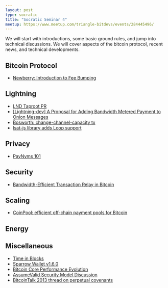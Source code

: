 ```yaml
---
layout: post
type: socratic
title: "Socratic Seminar 4"
meetup: https://www.meetup.com/triangle-bitdevs/events/284445496/
---
```


We will start with introductions, some basic ground rules, and jump into
technical discussions. We will cover aspects of the bitcoin protocol,
recent news, and technical developments.


## Bitcoin Protocol


- [Newberry: Introduction to Fee Bumping](https://github.com/bitcoinops/scaling-book/blob/add_rbf/1.fee_bumping/fee_bumping.md)


## Lightning

- [LND Taproot PR](https://github.com/btcsuite/btcd/pull/1787)
- [\[Lightning-dev\] A Proposal for Adding Bandwidth Metered Payment to Onion Messages](https://lists.linuxfoundation.org/pipermail/lightning-dev/2022-February/003498.html)
- [Bosworth: change-channel-capacity tx](https://twitter.com/alexbosworth/status/1495610634737750018?s=20&t=VzKhWLxbY7GYx9lkaKvUgg)
- [lsat-js library adds Loop support](https://twitter.com/BuckPerley/status/1496512765019762688)


## Privacy


- [PayNyms 101](https://bitcoiner.guide/paynym/)


## Security


- [Bandwidth-Efficient Transaction Relay in Bitcoin](https://arxiv.org/pdf/1905.10518v2.pdf)


## Scaling


- [CoinPool: efficient off-chain payment pools for Bitcoin](https://coinpool.dev/v0.1.pdf)


## Energy



## Miscellaneous


- [Time in Blocks](https://timeinblocks.com/)
- [Sparrow Wallet v1.6.0](https://github.com/sparrowwallet/sparrow/releases/tag/1.6.0)
- [Bitcoin Core Performance Evolution](https://blog.lopp.net/bitcoin-core-performance-evolution/)
- [AssumeValid Security Model Discussion](https://bitcoin.stackexchange.com/questions/88652/does-assumevalid-lower-the-security-of-bitcoin)
- [BitcoinTalk 2013 thread on perpetual covenants](https://bitcointalk.org/index.php?topic=278122.0)
